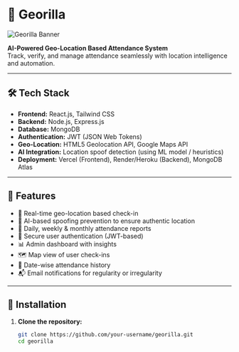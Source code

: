 # 🦍 Georilla

![Georilla Banner](https://via.placeholder.com/1200x300.png?text=Georilla+-+AI+Powered+Geo-Location+Attendance+System)

**AI-Powered Geo-Location Based Attendance System**  
Track, verify, and manage attendance seamlessly with location intelligence and automation.

---

## 🛠️ Tech Stack

- **Frontend:** React.js, Tailwind CSS
- **Backend:** Node.js, Express.js
- **Database:** MongoDB
- **Authentication:** JWT (JSON Web Tokens)
- **Geo-Location:** HTML5 Geolocation API, Google Maps API
- **AI Integration:** Location spoof detection (using ML model / heuristics)
- **Deployment:** Vercel (Frontend), Render/Heroku (Backend), MongoDB Atlas

---

## 🚀 Features

- 📍 Real-time geo-location based check-in
- 🧠 AI-based spoofing prevention to ensure authentic location
- 🧾 Daily, weekly & monthly attendance reports
- 🔐 Secure user authentication (JWT-based)
- 📊 Admin dashboard with insights
- 🗺️ Map view of user check-ins
- 📅 Date-wise attendance history
- 📬 Email notifications for regularity or irregularity

---

## 🔧 Installation

1. **Clone the repository:**
   ```bash
   git clone https://github.com/your-username/georilla.git
   cd georilla
